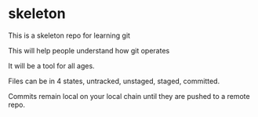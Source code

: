 # skeleton

This is a skeleton repo for learning git

This will help people understand how git operates

It will be a tool for all ages.

Files can be in 4 states, untracked, unstaged, staged, committed.

Commits remain local on your local chain until they are pushed to a remote repo.
